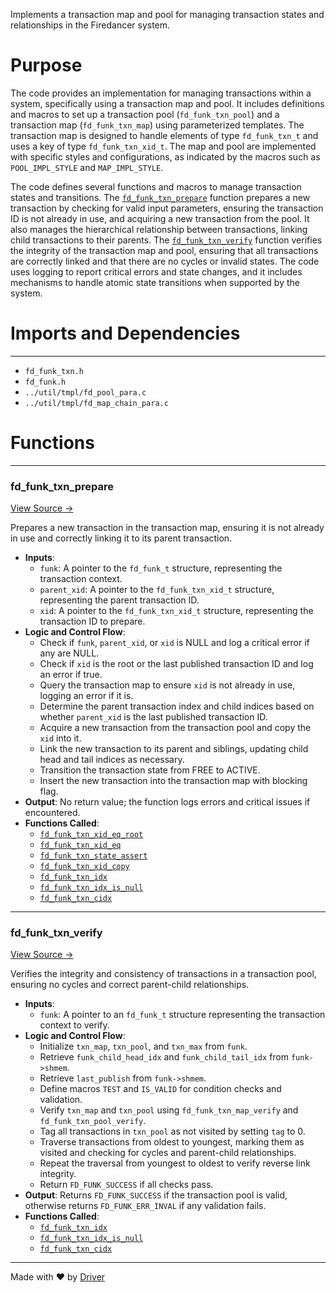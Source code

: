 <!--------------------------------------------------------------------------------->
<!-- IMPORTANT: This file is auto-generated by Driver (https://driver.ai). -------->
<!-- Manual edits may be overwritten on future commits. --------------------------->
<!--------------------------------------------------------------------------------->

Implements a transaction map and pool for managing transaction states and relationships in the Firedancer system.

# Purpose
The code provides an implementation for managing transactions within a system, specifically using a transaction map and pool. It includes definitions and macros to set up a transaction pool (`fd_funk_txn_pool`) and a transaction map (`fd_funk_txn_map`) using parameterized templates. The transaction map is designed to handle elements of type `fd_funk_txn_t` and uses a key of type `fd_funk_txn_xid_t`. The map and pool are implemented with specific styles and configurations, as indicated by the macros such as `POOL_IMPL_STYLE` and `MAP_IMPL_STYLE`.

The code defines several functions and macros to manage transaction states and transitions. The [`fd_funk_txn_prepare`](<#fd_funk_txn_prepare>) function prepares a new transaction by checking for valid input parameters, ensuring the transaction ID is not already in use, and acquiring a new transaction from the pool. It also manages the hierarchical relationship between transactions, linking child transactions to their parents. The [`fd_funk_txn_verify`](<#fd_funk_txn_verify>) function verifies the integrity of the transaction map and pool, ensuring that all transactions are correctly linked and that there are no cycles or invalid states. The code uses logging to report critical errors and state changes, and it includes mechanisms to handle atomic state transitions when supported by the system.
# Imports and Dependencies

---
- `fd_funk_txn.h`
- `fd_funk.h`
- `../util/tmpl/fd_pool_para.c`
- `../util/tmpl/fd_map_chain_para.c`


# Functions

---
### fd\_funk\_txn\_prepare<!-- {{#callable:fd_funk_txn_prepare}} -->
[View Source →](<../../../../src/funk/fd_funk_txn.c#L56>)

Prepares a new transaction in the transaction map, ensuring it is not already in use and correctly linking it to its parent transaction.
- **Inputs**:
    - ``funk``: A pointer to the `fd_funk_t` structure, representing the transaction context.
    - ``parent_xid``: A pointer to the `fd_funk_txn_xid_t` structure, representing the parent transaction ID.
    - ``xid``: A pointer to the `fd_funk_txn_xid_t` structure, representing the transaction ID to prepare.
- **Logic and Control Flow**:
    - Check if `funk`, `parent_xid`, or `xid` is NULL and log a critical error if any are NULL.
    - Check if `xid` is the root or the last published transaction ID and log an error if true.
    - Query the transaction map to ensure `xid` is not already in use, logging an error if it is.
    - Determine the parent transaction index and child indices based on whether `parent_xid` is the last published transaction ID.
    - Acquire a new transaction from the transaction pool and copy the `xid` into it.
    - Link the new transaction to its parent and siblings, updating child head and tail indices as necessary.
    - Transition the transaction state from FREE to ACTIVE.
    - Insert the new transaction into the transaction map with blocking flag.
- **Output**: No return value; the function logs errors and critical issues if encountered.
- **Functions Called**:
    - [`fd_funk_txn_xid_eq_root`](<fd_funk_base.h.md#fd_funk_txn_xid_eq_root>)
    - [`fd_funk_txn_xid_eq`](<fd_funk_base.h.md#fd_funk_txn_xid_eq>)
    - [`fd_funk_txn_state_assert`](<fd_funk_txn.h.md#fd_funk_txn_state_assert>)
    - [`fd_funk_txn_xid_copy`](<fd_funk_base.h.md#fd_funk_txn_xid_copy>)
    - [`fd_funk_txn_idx`](<fd_funk_txn.h.md#fd_funk_txn_idx>)
    - [`fd_funk_txn_idx_is_null`](<fd_funk_txn.h.md#fd_funk_txn_idx_is_null>)
    - [`fd_funk_txn_cidx`](<fd_funk_txn.h.md#fd_funk_txn_cidx>)


---
### fd\_funk\_txn\_verify<!-- {{#callable:fd_funk_txn_verify}} -->
[View Source →](<../../../../src/funk/fd_funk_txn.c#L146>)

Verifies the integrity and consistency of transactions in a transaction pool, ensuring no cycles and correct parent-child relationships.
- **Inputs**:
    - ``funk``: A pointer to an `fd_funk_t` structure representing the transaction context to verify.
- **Logic and Control Flow**:
    - Initialize `txn_map`, `txn_pool`, and `txn_max` from `funk`.
    - Retrieve `funk_child_head_idx` and `funk_child_tail_idx` from `funk->shmem`.
    - Retrieve `last_publish` from `funk->shmem`.
    - Define macros `TEST` and `IS_VALID` for condition checks and validation.
    - Verify `txn_map` and `txn_pool` using `fd_funk_txn_map_verify` and `fd_funk_txn_pool_verify`.
    - Tag all transactions in `txn_pool` as not visited by setting `tag` to 0.
    - Traverse transactions from oldest to youngest, marking them as visited and checking for cycles and parent-child relationships.
    - Repeat the traversal from youngest to oldest to verify reverse link integrity.
    - Return `FD_FUNK_SUCCESS` if all checks pass.
- **Output**: Returns `FD_FUNK_SUCCESS` if the transaction pool is valid, otherwise returns `FD_FUNK_ERR_INVAL` if any validation fails.
- **Functions Called**:
    - [`fd_funk_txn_idx`](<fd_funk_txn.h.md#fd_funk_txn_idx>)
    - [`fd_funk_txn_idx_is_null`](<fd_funk_txn.h.md#fd_funk_txn_idx_is_null>)
    - [`fd_funk_txn_cidx`](<fd_funk_txn.h.md#fd_funk_txn_cidx>)



---
Made with ❤️ by [Driver](https://www.driver.ai/)